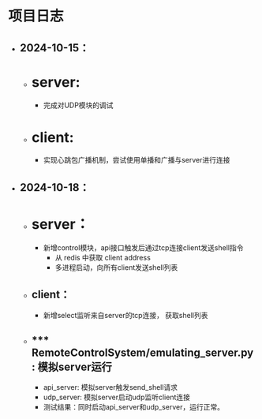 # 项目日志

* ## 2024-10-15：

  * # server:

    * 完成对UDP模块的调试
  * # client:

    * 实现心跳包广播机制，尝试使用单播和广播与server进行连接
* ## 2024-10-18：

  * # server：

    * 新增control模块，api接口触发后通过tcp连接client发送shell指令
      * 从 redis 中获取 client address
      * 多进程启动，向所有client发送shell列表
  * ## client：

    * 新增select监听来自server的tcp连接， 获取shell列表
  * ## *** RemoteControlSystem/emulating_server.py	: 模拟server运行

    * api_server: 模拟server触发send_shell请求
    * udp_server: 模拟server启动udp监听client连接
    * 测试结果：同时启动api_server和udp_server，运行正常。

